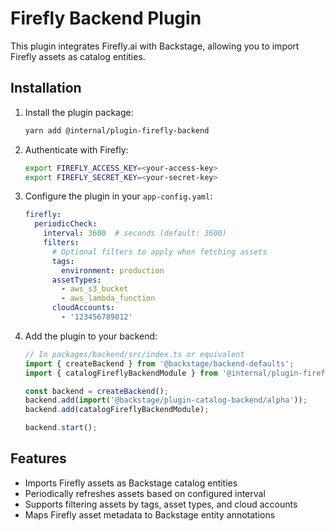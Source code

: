 # Firefly Backend Plugin

This plugin integrates Firefly.ai with Backstage, allowing you to import Firefly assets as catalog entities.

## Installation

1. Install the plugin package:
   ```bash
   yarn add @internal/plugin-firefly-backend
   ```

2. Authenticate with Firefly:
   ```bash
   export FIREFLY_ACCESS_KEY=<your-access-key>
   export FIREFLY_SECRET_KEY=<your-secret-key>
   ```

3. Configure the plugin in your `app-config.yaml`:
   ```yaml
   firefly:
     periodicCheck:
       interval: 3600  # seconds (default: 3600)
       filters:
         # Optional filters to apply when fetching assets
         tags:
           environment: production
         assetTypes:
           - aws_s3_bucket
           - aws_lambda_function
         cloudAccounts:
           - '123456789012'
   ```

4. Add the plugin to your backend:
   ```typescript
   // In packages/backend/src/index.ts or equivalent
   import { createBackend } from '@backstage/backend-defaults';
   import { catalogFireflyBackendModule } from '@internal/plugin-firefly-backend';

   const backend = createBackend();
   backend.add(import('@backstage/plugin-catalog-backend/alpha'));
   backend.add(catalogFireflyBackendModule);
   
   backend.start();
   ```

## Features

- Imports Firefly assets as Backstage catalog entities
- Periodically refreshes assets based on configured interval
- Supports filtering assets by tags, asset types, and cloud accounts
- Maps Firefly asset metadata to Backstage entity annotations